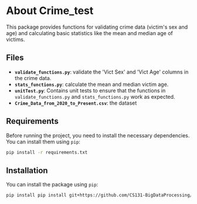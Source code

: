 # About Crime_test

This package provides functions for validating crime data (victim's sex and age) and calculating basic statistics like the mean and median age of victims.

## Files

- **`validate_functions.py`**: validate the 'Vict Sex' and 'Vict Age' columns in the crime data.
- **`stats_functions.py`**: calculate the mean and median victim age.
- **`unitTest.py`**: Contains unit tests to ensure that the functions in `validate_functions.py` and `stats_functions.py` work as expected.
- **`Crime_Data_from_2020_to_Present.csv`**: the dataset

## Requirements

Before running the project, you need to install the necessary dependencies. You can install them using `pip`:

```bash
pip install -r requirements.txt
```

## Installation
You can install the package using `pip`:

```bash
pip install pip install git+https://github.com/CS131-BigDataProcessing/mini-assignments-TamNganLy.git@main#subdirectory=ly-t_A12
```